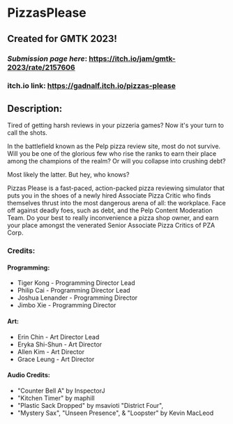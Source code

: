 # PizzasPlease
## Created for GMTK 2023!

### *Submission page here*: https://itch.io/jam/gmtk-2023/rate/2157606

### **itch.io link**: https://gadnalf.itch.io/pizzas-please

## Description:

Tired of getting harsh reviews in your pizzeria games? Now it's your turn to call the shots.

In the battlefield known as the Pelp pizza review site, most do not survive. Will you be one of the glorious few who rise the ranks to earn their place among the champions of the realm? Or will you collapse into crushing debt?

Most likely the latter. But hey, who knows?

Pizzas Please is a fast-paced, action-packed pizza reviewing simulator that puts you in the shoes of a newly hired Associate Pizza Critic who finds themselves thrust into the most dangerous arena of all: the workplace. Face off against deadly foes, such as debt, and the Pelp Content Moderation Team. Do your best to really inconvenience a pizza shop owner, and earn your place amongst the venerated Senior Associate Pizza Critics of PZA Corp.



### Credits:

#### Programming:

- Tiger Kong - Programming Director Lead
- Philip Cai - Programming Director Lead
- Joshua Lenander - Programming Director
- Jimbo Xie - Programming Director

#### Art:

- Erin Chin - Art Director Lead
- Eryka Shi-Shun - Art Director
- Allen Kim - Art Director
- Grace Leung - Art Director

#### Audio Credits: 
- "Counter Bell A" by InspectorJ 
- "Kitchen Timer" by maphill 
- "Plastic Sack Dropped" by msavioti "District Four", 
- "Mystery Sax", "Unseen Presence", & "Loopster" by Kevin MacLeod
